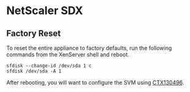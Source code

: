 # NetScaler SDX

## Factory Reset
To reset the entire appliance to factory defaults, run the following commands from the XenServer shell and reboot.

    sfdisk --change-id /dev/sda 1 c
    sfdisk /dev/sda -A 1

After rebooting, you will want to configure the SVM using [CTX130496](http://support.citrix.com/article/CTX130496).
